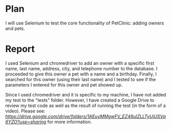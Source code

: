 # **Plan**

I will use Selenium to test the core functionality of PetClinic: adding owners and pets. 

# **Report** 

I used Selenium and chromedriver to add an owner with a specific first name, last name, address, city, and telephone number to the database. I proceeded to give this owner a pet with a name and a birthday. Finally, I searched for this owner (using their last name) and I tested to see if the parameters I entered for this owner and pet showed up. 

Since I used chromedriver and it is specific to my machine, I have not added my test to the "tests" folder. However, I have created a Google Drive to review my test code as well as the result of running the test (in the form of a video). Please see: _https://drive.google.com/drive/folders/1AEuyMMgwFV_EZ46ulZLLTyUiUSVa6YZO?usp=sharing_ for more information. 